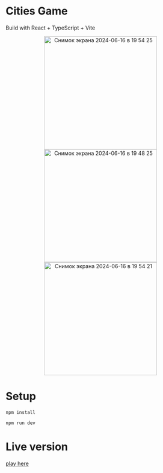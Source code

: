 # Cities Game

Build with React + TypeScript + Vite

<div align='center'>
  <img width="300" alt="Снимок экрана 2024-06-16 в 19 54 25" src="https://github.com/den-asmos/cities-game/assets/103278084/c2301ec0-099a-4500-94f0-fc543d732341">
  <img width="300" alt="Снимок экрана 2024-06-16 в 19 48 25" src="https://github.com/den-asmos/cities-game/assets/103278084/6c4a0667-28c3-47f3-8657-9213858696e9">
  <img width="300" alt="Снимок экрана 2024-06-16 в 19 54 21" src="https://github.com/den-asmos/cities-game/assets/103278084/84061d4f-54bc-433e-b06c-40dca9f2a8a7">
</div>

# Setup

```
npm install
```
```
npm run dev
```

# Live version

<a href="https://cities-game.onrender.com">play here</a>

